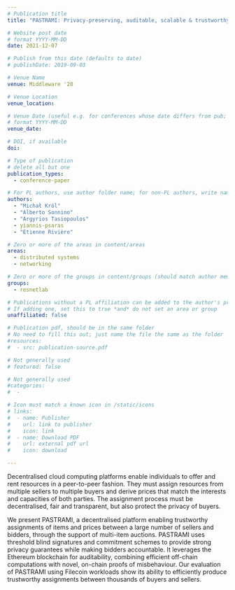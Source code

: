 ```yaml
---
# Publication title
title: "PASTRAMI: Privacy-preserving, auditable, scalable & trustworthy auctions for multiple items"

# Website post date
# format YYYY-MM-DD
date: 2021-12-07

# Publish from this date (defaults to date)
# publishDate: 2019-09-03

# Venue Name
venue: Middleware '20

# Venue Location
venue_location:

# Venue Date (useful e.g. for conferences whose date differs from pub; defaults to date)
# format YYYY-MM-DD
venue_date: 

# DOI, if available
doi:

# Type of publication
# delete all but one
publication_types:
  - conference-paper

# For PL authors, use author folder name; for non-PL authors, write name as in paper within ""
authors:
  - "Michał Król"
  - "Alberto Sonnino"
  - "Argyrios Tasiopoulos"
  - yiannis-psaras
  - "Etienne Rivière"

# Zero or more of the areas in content/areas
areas:
  - distributed systems
  - networking

# Zero or more of the groups in content/groups (should match author membership)
groups:
  - resnetlab

# Publications without a PL affiliation can be added to the author's profile without showing up elsewhere
# If adding one, set this to true *and* do not set an area or group
unaffiliated: false

# Publication pdf, should be in the same folder
# No need to fill this out; just name the file the same as the folder
#resources:
#  - src: publication-source.pdf

# Not generally used
# featured: false

# Not generally used
#categories:
#  -

# Icon must match a known icon in /static/icons
# links:
#  - name: Publisher
#    url: link to publisher
#    icon: link
#  - name: Download PDF
#    url: external pdf url
#    icon: download

---
```


Decentralised cloud computing platforms enable individuals
to offer and rent resources in a peer-to-peer fashion. They
must assign resources from multiple sellers to multiple buyers
and derive prices that match the interests and capacities of
both parties. The assignment process must be decentralised,
fair and transparent, but also protect the privacy of buyers.

We present PASTRAMI, a decentralised platform enabling
trustworthy assignments of items and prices between a large
number of sellers and bidders, through the support of multi-item 
auctions. PASTRAMI uses threshold blind signatures and commitment 
schemes to provide strong privacy guarantees while making bidders 
accountable. It leverages the Ethereum blockchain for auditability, 
combining efficient off-chain computations with novel, on-chain 
proofs of misbehaviour. Our evaluation of PASTRAMI using Filecoin 
workloads show its ability to efficiently produce trustworthy 
assignments between thousands of buyers and sellers.
